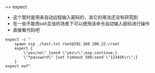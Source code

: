 == expect
* 这个暂时是用来自动远程输入密码的，其它的用法还没有研究到
* 在一些不能用ssh互信的场景下可以使用该命令自动输入密码进行操作
* 直接看代码吧
```
expect -c "
    spawn scp ./test.txt root@192.168.100.22:/root
    expect {
        \"yes/no\" {send \"yes\r\";exp_continue;}
        \"*password\" {set timeout 500;send \"123456\r\";}
    }
expect eof"
```

